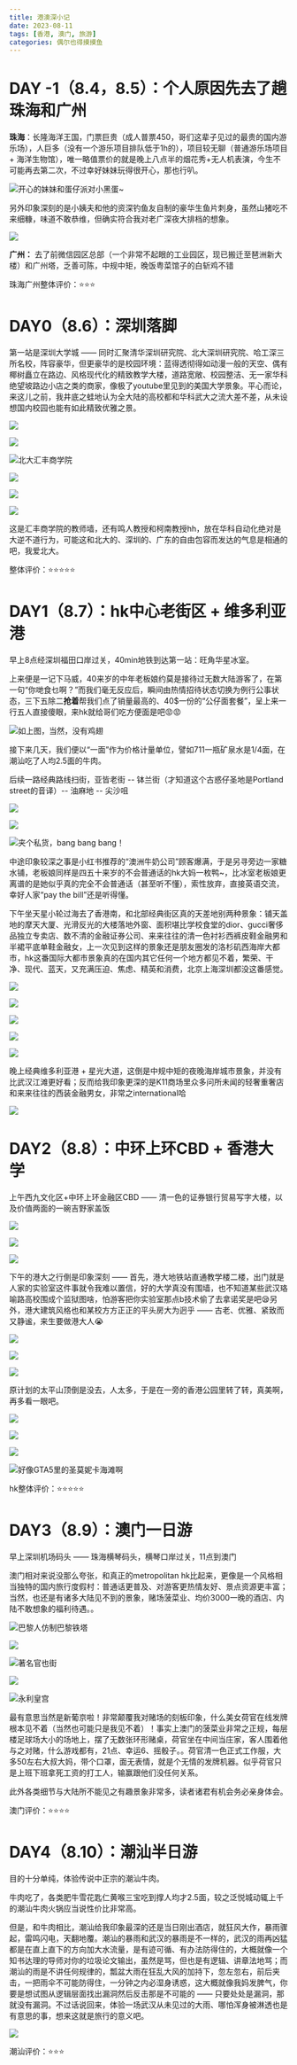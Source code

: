 ```yaml
---
title: 港澳深小记
date: 2023-08-11
tags: [香港, 澳门, 旅游]
categories: 偶尔也得摸摸鱼
---
```




# DAY -1（8.4，8.5）：个人原因先去了趟珠海和广州

**珠海**：长隆海洋王国，门票巨贵（成人普票450，哥们这辈子见过的最贵的国内游乐场），人巨多（没有一个游乐项目排队低于1h的），项目较无聊（普通游乐场项目 + 海洋生物馆），唯一略值票价的就是晚上八点半的烟花秀+无人机表演，今生不可能再去第二次，不过幸好妹妹玩得很开心，那也行叭。

![开心的妹妹和蛋仔派对小黑蛋~](https://s2.loli.net/2023/08/19/INDUbPTQw5xCKtE.jpg)



另外印象深刻的是小姨夫和他的资深钓鱼友自制的豪华生鱼片刺身，虽然山猪吃不来细糠，味道不敢恭维，但确实符合我对老广深夜大排档的想象。

![](https://s2.loli.net/2023/08/19/TF46A2L9w8oJRmv.jpg)



 **广州：** 去了前微信园区总部（一个非常不起眼的工业园区，现已搬迁至琶洲新大楼）和广州塔，乏善可陈，中规中矩，晚饭粤菜馆子的白斩鸡不错



 珠海广州整体评价：⭐⭐⭐



# DAY0（8.6）：深圳落脚

第一站是深圳大学城 —— 同时汇聚清华深圳研究院、北大深圳研究院、哈工深三所名校，阵容豪华，但更豪华的是校园环境：蓝得透彻得如动漫一般的天空、偶有椰树矗立在路边、风格现代化的精致教学大楼，道路宽敞、校园整洁、无一家华科绝望坡路边小店之类的商家，像极了youtube里见到的美国大学景象。平心而论，来这儿之前，我井底之蛙地认为全大陆的高校都和华科武大之流大差不差，从未设想国内校园也能有如此精致优雅之景。

![](https://s2.loli.net/2023/08/19/8FACdUKZRfwemoP.jpg)



![](https://s2.loli.net/2023/08/19/ZKUDzVB4pRIvA68.jpg)

![北大汇丰商学院](https://s2.loli.net/2023/08/19/zWHuGy9Mwn4Ooms.jpg)



![](https://s2.loli.net/2023/08/19/mpECJqxtPMKQh4s.jpg)



![](https://s2.loli.net/2023/08/19/lTi9c2woW1eg8ma.jpg)



![](https://s2.loli.net/2023/08/19/nboUWrmgdtBGYIw.jpg)

这是汇丰商学院的教师墙，还有鸣人教授和柯南教授hh，放在华科自动化绝对是大逆不道行为，可能这和北大的、深圳的、广东的自由包容而发达的气息是相通的吧，我爱北大。

整体评价：⭐⭐⭐⭐⭐



# DAY1（8.7）：hk中心老街区 + 维多利亚港

早上8点经深圳福田口岸过关，40min地铁到达第一站：旺角华星冰室。

上来便是一记下马威，40来岁的中年老板娘约莫是接待过无数大陆游客了，在第一句“你哋食乜啊？”而我们毫无反应后，瞬间由热情招待状态切换为例行公事状态，三下五除二**抢着**帮我们点了销量最高的、40$一份的“公仔面套餐”，呈上来一行五人直接傻眼，来hk就给哥们吃方便面是吧😡😡

![如上图，当然，没有鸡翅](https://s2.loli.net/2023/08/19/faSwFpkQNBUxq7C.png)

接下来几天，我们便以“一面”作为价格计量单位，譬如711一瓶矿泉水是1/4面，在潮汕吃了人均2.5面的牛肉。



后续一路经典路线扫街，亚皆老街 -- 钵兰街（才知道这个古惑仔圣地是Portland street的音译）-- 油麻地 -- 尖沙咀

![](https://s2.loli.net/2023/08/19/S9emHv7xycCPMiN.jpg)

![](https://s2.loli.net/2023/08/19/vlLqJHtVrWpF276.jpg)

![夹个私货，bang bang bang！](https://s2.loli.net/2023/08/19/wTiupgIJmhx1oPF.jpg)



中途印象较深之事是小红书推荐的“澳洲牛奶公司”顾客爆满，于是另寻旁边一家糖水铺，老板娘同样是四五十来岁的不会普通话的hk大妈一枚鸭~，比冰室老板娘更离谱的是她似乎真的完全不会普通话（甚至听不懂），索性放弃，直接英语交流，幸好人家“pay the bill”还是听得懂。

下午坐天星小轮过海去了香港南，和北部经典街区真的天差地别两种景象：铺天盖地的摩天大厦、光滑反光的大楼落地外窗、面积堪比学校食堂的dior、gucci奢侈品独立专卖店、数不清的金融证券公司、来来往往的清一色衬衫西裤皮鞋金融男和半裙平底单鞋金融女，上一次见到这样的景象还是朋友圈发的洛杉矶西海岸大都市，hk这番国际大都市景象真的在国内其它任何一个地方都见不着，繁荣、干净、现代、蓝天，又充满压迫、焦虑、精英和消费，北京上海深圳都没这番感觉。

![](https://s2.loli.net/2023/08/19/YRmVJTdfneMyxoL.jpg)

![](https://s2.loli.net/2023/08/19/SyoZvdMX3J9Uctz.jpg)

![](https://s2.loli.net/2023/08/19/hERTU6Yf9qBD85l.jpg)

![](https://s2.loli.net/2023/08/19/CkrtziGwmExBXen.jpg)

![](https://s2.loli.net/2023/08/19/EjnoSuYgQO3fV1y.jpg)



晚上经典维多利亚港 + 星光大道，这倒是中规中矩的夜晚海岸城市景象，并没有比武汉江滩更好看；反而给我印象更深的是K11商场里众多问所未闻的轻奢重奢店和来来往往的西装金融男女，非常之international哈

![](https://s2.loli.net/2023/08/19/L5Bym4XFjzuMbro.jpg)



# DAY2（8.8）：中环上环CBD + 香港大学

上午西九文化区+中环上环金融区CBD —— 清一色的证券银行贸易写字大楼，以及价值两面的一碗吉野家盖饭

![](D:/files-qlh/photography_qlh/hk%E6%97%85%E8%A1%8C/jpg/IMG_20230807_153424.jpg)

![](https://s2.loli.net/2023/08/19/9KMi5yZxJ6ThPEA.jpg)

![](https://s2.loli.net/2023/08/19/am5odq64MD39uYA.jpg)



下午的港大之行倒是印象深刻 —— 首先，港大地铁站直通教学楼二楼，出门就是人家的实验室这件事就令我难以置信，好的大学真没有围墙，也不知道某些武汉珞喻路高校围成个监狱图啥，怕游客把你实验室那点b技术偷了去拿诺奖是吧😪另外，港大建筑风格也和某校方方正正的平头房大为迥乎 —— 古老、优雅、紧致而又静谧，来生要做港大人😭

![](https://s2.loli.net/2023/08/19/S6iQeHjg3Mhw42V.jpg)

![](https://s2.loli.net/2023/08/19/eOos8wEu2pH1YqM.jpg)

![](https://s2.loli.net/2023/08/19/yRb3mJ8Ks6YGxVo.jpg)



原计划的太平山顶倒是没去，人太多，于是在一旁的香港公园里转了转，真美啊，再多看一眼吧。

![](https://s2.loli.net/2023/08/19/ZrG7xjl9RsmTcW3.jpg)

![](https://s2.loli.net/2023/08/19/rNj8cUB1WxAmZ2E.jpg)

![](https://s2.loli.net/2023/08/19/InjPzaMHcCWYrbs.jpg)

![好像GTA5里的圣莫妮卡海滩啊](https://s2.loli.net/2023/08/19/pYinoWBr18TZuE4.jpg)



hk整体评价：⭐⭐⭐⭐⭐



# DAY3（8.9）：澳门一日游

早上深圳机场码头 —— 珠海横琴码头，横琴口岸过关，11点到澳门

澳门相对来说没那么夸张，和真正的metropolitan hk比起来，更像是一个风格相当独特的国内旅行度假村：普通话更普及、对游客更热情友好、景点资源更丰富；当然，也还是有诸多大陆见不到的景象，赌场菠菜业、均价3000一晚的酒店、内陆不敢想象的福利待遇。。

![巴黎人仿制巴黎铁塔](https://s2.loli.net/2023/08/19/OcHVinJUa3jQFXo.jpg)

![](https://s2.loli.net/2023/08/19/LuxtOQ6mnHSaCXI.jpg)

![著名官也街](https://s2.loli.net/2023/08/19/PtiErDU3LTyoHRW.jpg)

![](https://s2.loli.net/2023/08/19/jzuQ3J4TxhCvPcr.jpg)

![永利皇宫](https://s2.loli.net/2023/08/19/DVHly9K6YBL1qcw.jpg)



最有意思当然是新葡京啦！非常颠覆我对赌场的刻板印象，什么美女荷官在线发牌根本见不着（当然也可能只是我见不着）！事实上澳门的菠菜业非常之正规，每层楼足球场大小的场地上，摆了无数张环形赌桌，荷官坐在中间当庄家，客人围着他与之对赌，什么游戏都有，21点、幸运6、摇骰子。。荷官清一色正式工作服，大多50左右大叔大妈，带个口罩，面无表情，就是个无情的发牌机器。似乎荷官只是上班下班拿死工资的打工人，输赢跟他们没任何关系。

此外各类细节与大陆所不能见之有趣景象非常多，读者诸君有机会务必亲身体会。



澳门评价：⭐⭐⭐⭐



# DAY4（8.10）：潮汕半日游

目的十分单纯，体验传说中正宗的潮汕牛肉。

牛肉吃了，各类肥牛雪花匙仁黄喉三宝吃到撑人均才2.5面，较之泛悦城动辄上千的潮汕牛肉火锅应当说性价比非常高。

但是，和牛肉相比，潮汕给我印象最深的还是当日刚出酒店，就狂风大作，暴雨骤起，雷鸣闪电，天翻地覆。潮汕的暴雨和武汉的暴雨是不一样的，武汉的雨再凶猛都是在直上直下的方向加大水流量，是有迹可循、有办法防得住的，大概就像一个知书达理的导师对你的垃圾论文输出，虽然是骂，但也是有逻辑、讲章法地骂；而潮汕的雨是不讲任何规律的，瓢盆大雨在狂乱大风的加持下，忽左忽右，前后夹击，一把雨伞不可能防得住，一分钟之内必湿身诱惑，这大概就像我妈发脾气，你要是想试图从逻辑层面找出漏洞然后反击那是不可能的 —— 只要处处是漏洞，那就没有漏洞。不过话说回来，体验一场武汉从未见过的大雨、哪怕浑身被淋透也是有意思的事，想来这就是旅行的意义吧。

![](https://s2.loli.net/2023/08/19/xwCPT82uorFV5Q9.png)

潮汕评价：⭐⭐⭐